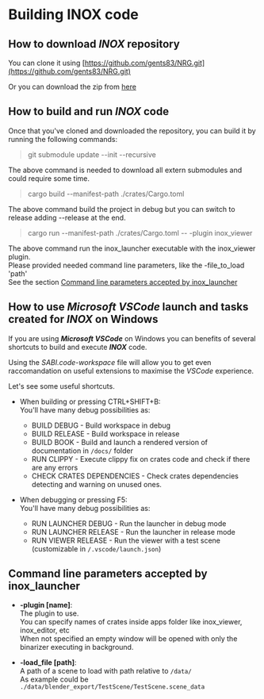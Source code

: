 # Building **INOX** code

## How to download _**INOX**_ repository

You can clone it using [https://github.com/gents83/NRG.git](https://github.com/gents83/NRG.git)

Or you can download the zip from [here](https://github.com/gents83/NRG/archive/refs/heads/master.zip)

## How to build and run _**INOX**_ code

Once that you've cloned and downloaded the repository, you can build it by running the following commands:

> git submodule update --init --recursive

The above command is needed to download all extern submodules and could require some time.

> cargo build --manifest-path ./crates/Cargo.toml

The above command build the project in debug but you can switch to release adding --release at the end.

> cargo run --manifest-path ./crates/Cargo.toml -- -plugin inox_viewer

The above command run the inox_launcher executable with the inox_viewer plugin. \
Please provided needed command line parameters, like the -file_to_load 'path' \
See the section [Command line parameters accepted by inox_launcher](#command-line-parameters-accepted-by-inox_launcher)

## How to use _**Microsoft VSCode**_ launch and tasks created for _**INOX**_ on Windows

If you are using _**Microsoft VSCode**_ on Windows you can benefits of several shortcuts to build and execute _**INOX**_ code.

Using the _SABI.code-workspace_ file will allow you to get even raccomandation on useful extensions to maximise the _VSCode_ experience.

Let's see some useful shortcuts.

- When building or pressing CTRL+SHIFT+B: \
   You'll have many debug possibilities as:
   - BUILD DEBUG - Build workspace in debug
   - BUILD RELEASE - Build workspace in release
   - BUILD BOOK - Build and launch a rendered version of documentation in `/docs/` folder
   - RUN CLIPPY - Execute clippy fix on crates code and check if there are any errors
   - CHECK CRATES DEPENDENCIES - Check crates dependencies detecting and warning on unused ones.

- When debugging or pressing F5: \
   You'll have many debug possibilities as:
   - RUN LAUNCHER DEBUG - Run the launcher in debug mode
   - RUN LAUNCHER RELEASE - Run the launcher in release mode
   - RUN VIEWER RELEASE - Run the viewer with a test scene (customizable in `/.vscode/launch.json`)

## Command line parameters accepted by **inox_launcher**

- **-plugin [name]**: \
    The plugin to use. \
    You can specify names of crates inside apps folder like inox_viewer, inox_editor, etc \
    When not specified an empty window will be opened with only the binarizer executing in background.
    
- **-load_file [path]**: \
    A path of a scene to load with path relative to `/data/` \
    As example could be `./data/blender_export/TestScene/TestScene.scene_data`